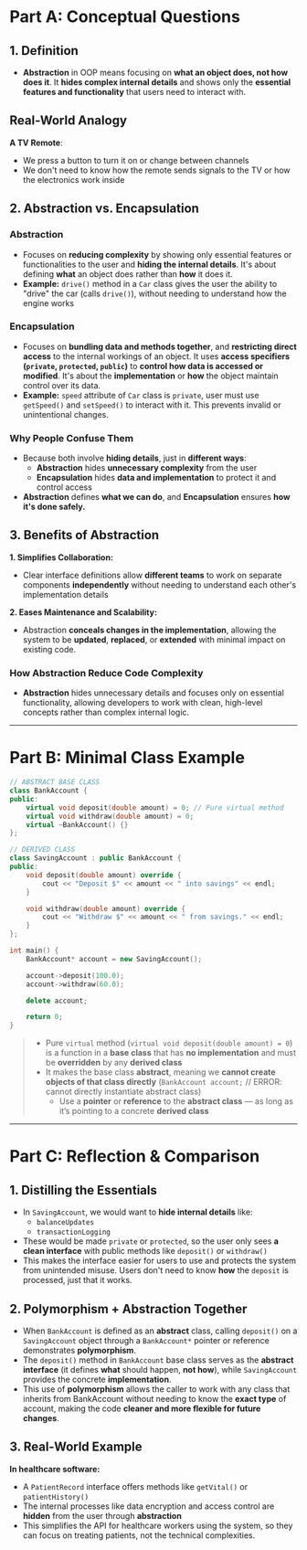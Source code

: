 # Part A: Conceptual Questions
## 1. Definition
- **Abstraction** in OOP means focusing on **what an object does, not how does it**. It **hides complex internal details** and shows only the **essential features and functionality** that users need to interact with.
## **Real-World Analogy**
**A TV Remote**: 
- We press a button to turn it on or change between channels
- We don't need to know how the remote sends signals to the TV or how the electronics work inside

## 2. Abstraction vs. Encapsulation
### Abstraction
- Focuses on **reducing complexity** by showing only essential features or functionalities to the user and **hiding the internal details**. It's about defining **what** an object does rather than **how** it does it.
- **Example:** `drive()` method in a `Car` class gives the user the ability to "drive" the car (calls `drive()`), without needing to understand how the engine works
  
### Encapsulation
- Focuses on **bundling data and methods together**, and **restricting direct access** to the internal workings of an object. It uses **access specifiers (`private`, `protected`, `public`)** to **control how data is accessed or modified**. It's about the **implementation** or **how** the object maintain control over its data.
- **Example:** `speed` attribute of `Car` class is `private`, user must use `getSpeed()` and `setSpeed()` to interact with it. This prevents invalid or unintentional changes.

### Why People Confuse Them
- Because both involve **hiding details**, just in **different ways**:
    - **Abstraction** hides **unnecessary complexity** from the user
    - **Encapsulation** hides **data and implementation** to protect it and control access
- **Abstraction** defines **what we can do**, and **Encapsulation** ensures **how it's done safely.**

## 3. Benefits of Abstraction
**1. Simplifies Collaboration:** 
- Clear interface definitions allow **different teams** to work on separate components **independently** without needing to understand each other's implementation details

**2. Eases Maintenance and Scalability:** 
- Abstraction **conceals changes in the implementation**, allowing the system to be **updated**, **replaced**, or **extended** with minimal impact on existing code.

### How Abstraction Reduce Code Complexity
- **Abstraction** hides unnecessary details and focuses only on essential functionality, allowing developers to work with clean, high-level concepts rather than complex internal logic.
---

# Part B: Minimal Class Example 

```c++
// ABSTRACT BASE CLASS
class BankAccount {
public:
    virtual void deposit(double amount) = 0; // Pure virtual method
    virtual void withdraw(double amount) = 0;
    virtual ~BankAccount() {}
};

// DERIVED CLASS
class SavingAccount : public BankAccount {
public:
    void deposit(double amount) override {
        cout << "Deposit $" << amount << " into savings" << endl;
    }

    void withdraw(double amount) override {
        cout << "Withdraw $" << amount << " from savings." << endl;
    }
};

int main() {
    BankAccount* account = new SavingAccount();

    account->deposit(100.0);
    account->withdraw(60.0);

    delete account;

    return 0;
}
```

> - Pure `virtual` method (`virtual void deposit(double amount) = 0`) is a function in a **base class** that has **no implementation** and must be **overridden** by any **derived class**
> - It makes the base class **abstract**, meaning we **cannot create objects of that class directly** (`BankAccount account;` // ERROR: cannot directly instantiate abstract class)
>     -  Use a **pointer** or **reference** to the **abstract class** — as long as it’s pointing to a concrete **derived class**
---

# Part C: Reflection & Comparison
## 1. Distilling the Essentials
- In `SavingAccount`, we would want to **hide internal details** like:
    - `balanceUpdates`
    - `transactionLogging`
- These would be made `private` or `protected`, so the user only sees **a clean interface** with public methods like `deposit()` or `withdraw()`
- This makes the interface easier for users to use and protects the system from unintended misuse. Users don't need to know **how** the `deposit` is processed, just that it works.

## 2. Polymorphism + Abstraction Together
- When `BankAccount` is defined as an **abstract** class, calling `deposit()` on a `SavingAccount` object through a `BankAccount*` pointer or reference demonstrates **polymorphism**.
- The `deposit()` method in `BankAccount` base class serves as the **abstract interface** (it defines **what** should happen, **not how**), while `SavingAccount` provides the concrete **implementation**.
-	This use of **polymorphism** allows the caller to work with any class that inherits from BankAccount without needing to know the **exact type** of account, making the code **cleaner and more flexible for future changes**.

## 3. Real-World Example
**In healthcare software:**
- A `PatientRecord` interface offers methods like `getVital()` or `patientHistory()`
- The internal processes like data encryption and access control are **hidden** from the user through **abstraction**
- This simplifies the API for healthcare workers using the system, so they can focus on treating patients, not the technical complexities.
